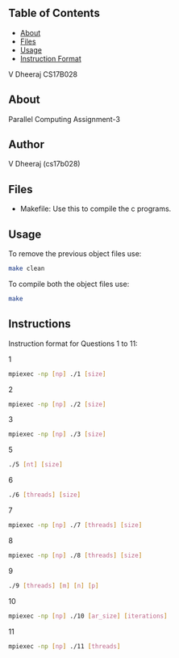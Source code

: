 
## Table of Contents

* [About](#about)
* [Files](#files)
* [Usage](#usage)
* [Instruction Format](#Instructions)

V Dheeraj
CS17B028

## About
Parallel Computing Assignment-3

## Author
V Dheeraj (cs17b028)

## Files
* Makefile: Use this to compile the c programs. 

## Usage
To remove the previous object files use:
```sh
make clean
```

To compile both the object files use:
```sh
make
```

## Instructions
Instruction format for Questions 1 to 11:

1
```sh
mpiexec -np [np] ./1 [size]
```

2
```sh
mpiexec -np [np] ./2 [size]
```
3
```sh
mpiexec -np [np] ./3 [size]
```
5
```sh
./5 [nt] [size]
```
6
```sh
./6 [threads] [size]
```
7
```sh
mpiexec -np [np] ./7 [threads] [size]
```

8
```sh
mpiexec -np [np] ./8 [threads] [size]
```
9
```sh
./9 [threads] [m] [n] [p]
```
10
```sh
mpiexec -np [np] ./10 [ar_size] [iterations]
```

11
```sh
mpiexec -np [np] ./11 [threads]
```

